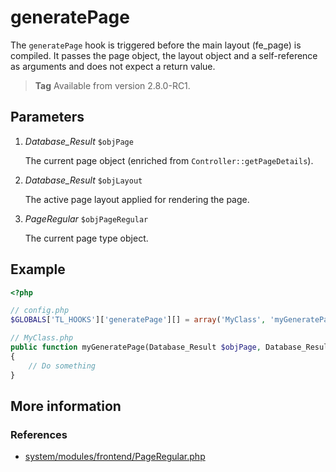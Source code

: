 # generatePage

The `generatePage` hook is triggered before the main layout (fe_page) is compiled.
It passes the page object, the layout object and a self-reference as arguments and
does not expect a return value.

> **Tag** Available from version 2.8.0-RC1.


## Parameters

1. *Database_Result* `$objPage`

    The current page object (enriched from `Controller::getPageDetails`).

2. *Database_Result* `$objLayout`

    The active page layout applied for rendering the page.

3.	*PageRegular* `$objPageRegular`

    The current page type object.


## Example

```php
<?php

// config.php
$GLOBALS['TL_HOOKS']['generatePage'][] = array('MyClass', 'myGeneratePage');

// MyClass.php
public function myGeneratePage(Database_Result $objPage, Database_Result $objLayout, PageRegular $objPageRegular)
{
    // Do something
}
```


## More information


### References

- [system/modules/frontend/PageRegular.php](https://github.com/contao/core/blob/2.11.7/system/modules/frontend/PageRegular.php#L110)
